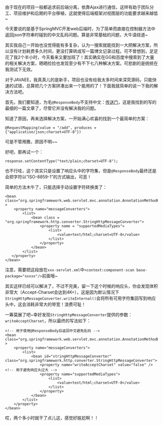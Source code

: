 由于现在的项目一般都追求前后端分离，依靠Ajax进行通信，这样有助于团队分工、项目维护和后期的平台移植，这就使得后端框架对视图层的功能要求越来越低~

今天要说的是基于SpringMVC开发web后端时，为了简单而直接在控制器方法中返回json字符串时碰到的中文乱码问题。算是非常基础的问题，大牛请绕道~

其实我自己一开始也没觉得能有多复杂，认为一搜索就能找到一大把解决方案，所以没有计划耗费多久时间，更没打算转成写一篇博文记录过程。可不曾想到，足足花了我2个半小时，今天看来又要加班了！其实确实在GG和百度中搜索到了大量的相关解决方案，晒晒捡捡也发现至少有不下七八种解决方案。可悲剧的是统统在我测试下无效。

对于JAVAEE，我真真儿的是新手，项目也没有给我太多时间来深究源码，只能快速的试错，总算把几个方案拼凑出来一个能用的了！下面我就简单的说一下我的解决方法吧。

首先，我们要知道，为毛`@ResponseBody`不支持中文：[传送门](http://tchen8.iteye.com/blog/993504)，这是我找到的写的最细的一篇文章了，尽管它并没有解决我的问题。

知道了原因，再来选择解决方案，一开始满心欢喜的找到一个最简单的方案：

	@RequestMapping(value = "/add", produces = {"application/json;charset=UTF-8"})

可是不管用撒，原因不明~~

好吧，那再试一个：

	response.setContentType("text/plain;charset=UTF-8");

也不行哇，这个其实只是设置了响应头中的字符集，但是`@ResponseBody`最终还是会把字符以“ISO-8859-1”的方式输出，可恶！

简单的方法木牛了，只能选择手动设置字符转换类了：

	<bean class="org.springframework.web.servlet.mvc.annotation.AnnotationMethodHandlerAdapter" >  
		<property name="messageConverters">   
			<list>   
				<bean class = "org.springframework.http.converter.StringHttpMessageConverter">   
					<property name = "supportedMediaTypes">
						<list>
							<value>text/html;charset=UTF-8</value>   
						</list>   
					</property>   
				</bean>   
			</list>   
	   </property>  
	</bean>  

注意，需要把这段放在`xxx-servlet.xml`中`<context:component-scan base-package="xxxxx"/>`前面哦~

其实这样已经可以解决了，不过不完美，留一下这个时候的响应头，你会发现体积非常大（Accept-Charset会达到4K+），这是因为默认情况下`StringHttpMessageConverter.writeInternal()`会将所有可用字符集回写到响应头中，这会消耗非常大的带宽！浪费可耻！

一筹莫展了吧~幸好发现`StringHttpMessageConverter`提供的参数：`writeAcceptCharset`，所以最终的写法如下：

	<!-- 用于使用@ResponseBody后返回中文避免乱码 -->
    <bean class="org.springframework.web.servlet.mvc.annotation.AnnotationMethodHandlerAdapter" >
        <property name="messageConverters">
            <list>
                <bean id="stringHttpMessageConverter" class="org.springframework.http.converter.StringHttpMessageConverter">
                    <property name="writeAcceptCharset" value="false" /><!-- 用于避免响应头过大 -->
                    <property name="supportedMediaTypes">
                        <list>
                            <value>text/html;charset=UTF-8</value>
                        </list>
                    </property>
                </bean>
            </list>
        </property>
    </bean>

哎，两个多小时就干了点儿这，感觉好尴尬啊！！
